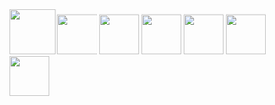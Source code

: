 <img loading="lazy" src="https://cdn.jsdelivr.net/gh/devicons/devicon@latest/icons/php/php-original.svg" width="80" height="80"/> 
<img loading="lazy" src="https://cdn.jsdelivr.net/gh/devicons/devicon@latest/icons/laravel/laravel-original.svg" width="70" height="70"/>
<img loading="lazy" src="https://cdn.jsdelivr.net/gh/devicons/devicon@latest/icons/insomnia/insomnia-original.svg" width="70" height="70"/> 
<img loading="lazy" src="https://cdn.jsdelivr.net/gh/devicons/devicon@latest/icons/mysql/mysql-original.svg" width="70" height="70"/> 
<img loading="lazy" src="https://cdn.jsdelivr.net/gh/devicons/devicon@latest/icons/bootstrap/bootstrap-original-wordmark.svg" width="70" height="70"/>
<img loading="lazy" src="https://cdn.jsdelivr.net/gh/devicons/devicon@latest/icons/html5/html5-original-wordmark.svg" width="70" height="70"/>
<img loading="lazy" src="https://cdn.jsdelivr.net/gh/devicons/devicon@latest/icons/css3/css3-original-wordmark.svg" width="70" height="70"/>          
          

          
          
          
          
